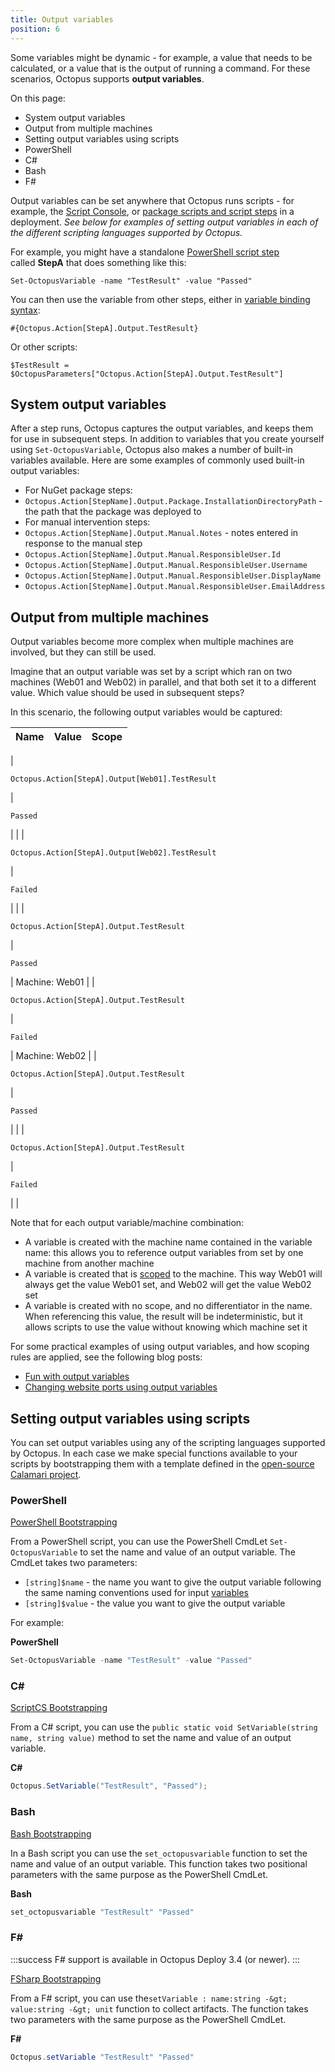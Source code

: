 ```yaml
---
title: Output variables
position: 6
---
```



Some variables might be dynamic - for example, a value that needs to be calculated, or a value that is the output of running a command. For these scenarios, Octopus supports **output variables**.


On this page:


- System output variables
- Output from multiple machines
- Setting output variables using scripts
 - PowerShell
 - C#
 - Bash
 - F#


Output variables can be set anywhere that Octopus runs scripts - for example, the [Script Console](http://docs.octopusdeploy.com/display/OD/Script+Console), or [package scripts and script steps](http://docs.octopusdeploy.com/display/OD/Custom+scripts) in a deployment. *See below for examples of setting output variables in each of the different scripting languages supported by Octopus.*


For example, you might have a standalone [PowerShell script step](/docs/deploying-applications/custom-scripts/index.md) called **StepA** that does something like this:

```text
Set-OctopusVariable -name "TestResult" -value "Passed"
```


You can then use the variable from other steps, either in [variable binding syntax](/docs/deploying-applications/variables/binding-syntax.md):

```text
#{Octopus.Action[StepA].Output.TestResult}
```


Or other scripts:

```text
$TestResult = $OctopusParameters["Octopus.Action[StepA].Output.TestResult"]
```

## System output variables


After a step runs, Octopus captures the output variables, and keeps them for use in subsequent steps. In addition to variables that you create yourself using `Set-OctopusVariable`, Octopus also makes a number of built-in variables available. Here are some examples of commonly used built-in output variables:

- For NuGet package steps:
 - `Octopus.Action[StepName].Output.Package.InstallationDirectoryPath` - the path that the package was deployed to
- For manual intervention steps:
 - `Octopus.Action[StepName].Output.Manual.Notes` - notes entered in response to the manual step
 - `Octopus.Action[StepName].Output.Manual.ResponsibleUser.Id`
 - `Octopus.Action[StepName].Output.Manual.ResponsibleUser.Username`
 - `Octopus.Action[StepName].Output.Manual.ResponsibleUser.DisplayName`
 - `Octopus.Action[StepName].Output.Manual.ResponsibleUser.EmailAddress`


## Output from multiple machines


Output variables become more complex when multiple machines are involved, but they can still be used.


Imagine that an output variable was set by a script which ran on two machines (Web01 and Web02) in parallel, and that both set it to a different value. Which value should be used in subsequent steps?


In this scenario, the following output variables would be captured:

| Name | Value | Scope |
| --- | --- | --- |
| 
```
Octopus.Action[StepA].Output[Web01].TestResult
```
 | 
```
Passed
```
 |  |
| 
```
Octopus.Action[StepA].Output[Web02].TestResult
```
 | 
```
Failed
```
 |  |
| 
```
Octopus.Action[StepA].Output.TestResult
```
 | 
```
Passed
```
 | Machine: Web01 |
| 
```
Octopus.Action[StepA].Output.TestResult
```
 | 
```
Failed
```
 | Machine: Web02 |
| 
```
Octopus.Action[StepA].Output.TestResult
```
 | 
```
Passed
```
 |  |
| 
```
Octopus.Action[StepA].Output.TestResult
```
 | 
```
Failed
```
 |  |


Note that for each output variable/machine combination:

- A variable is created with the machine name contained in the variable name: this allows you to reference output variables from set by one machine from another machine
- A variable is created that is [scoped](/docs/deploying-applications/variables/scoping-variables.md) to the machine. This way Web01 will always get the value Web01 set, and Web02 will get the value Web02 set
- A variable is created with no scope, and no differentiator in the name. When referencing this value, the result will be indeterministic, but it allows scripts to use the value without knowing which machine set it



For some practical examples of using output variables, and how scoping rules are applied, see the following blog posts:

- [Fun with output variables](https://octopusdeploy.com/blog/fun-with-output-variables)
- [Changing website ports using output variables](http://octopusdeploy.com/blog/changing-website-port-on-each-deployment)


## Setting output variables using scripts


You can set output variables using any of the scripting languages supported by Octopus. In each case we make special functions available to your scripts by bootstrapping them with a template defined in the [open-source Calamari project](https://github.com/OctopusDeploy/Calamari).

### PowerShell


[PowerShell Bootstrapping](https://github.com/OctopusDeploy/Calamari/tree/master/source/Calamari/Integration/Scripting/WindowsPowerShell)


From a PowerShell script, you can use the PowerShell CmdLet `Set-OctopusVariable` to set the name and value of an output variable. The CmdLet takes two parameters:

- `[string]$name` - the name you want to give the output variable following the same naming conventions used for input [variables](/docs/deploying-applications/variables/index.md)
- `[string]$value` - the value you want to give the output variable



For example:

**PowerShell**

```powershell
Set-OctopusVariable -name "TestResult" -value "Passed"
```

### C#


[ScriptCS Bootstrapping](https://github.com/OctopusDeploy/Calamari/tree/master/source/Calamari/Integration/Scripting/ScriptCS)


From a C# script, you can use the `public static void SetVariable(string name, string value)` method to set the name and value of an output variable.

**C#**

```c#
Octopus.SetVariable("TestResult", "Passed");
```

### Bash


[Bash Bootstrapping](https://github.com/OctopusDeploy/Calamari/tree/master/source/Calamari/Integration/Scripting/Bash)


In a Bash script you can use the `set_octopusvariable` function to set the name and value of an output variable. This function takes two positional parameters with the same purpose as the PowerShell CmdLet.

**Bash**

```bash
set_octopusvariable "TestResult" "Passed"
```

### F#

:::success
F# support is available in Octopus Deploy 3.4 (or newer).
:::


[FSharp Bootstrapping](https://github.com/OctopusDeploy/Calamari/tree/enhancement-fsharpscripts/source/Calamari/Integration/Scripting/FSharp)


From a F# script, you can use the`setVariable : name:string -&gt; value:string -&gt; unit` function to collect artifacts. The function takes two parameters with the same purpose as the PowerShell CmdLet.

**F#**

```powershell
Octopus.setVariable "TestResult" "Passed"
```
